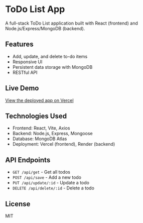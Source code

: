 # ToDo List App

A full-stack ToDo List application built with React (frontend) and Node.js/Express/MongoDB (backend).

## Features
- Add, update, and delete to-do items
- Responsive UI
- Persistent data storage with MongoDB
- RESTful API

## Live Demo
[View the deployed app on Vercel](https://todo-app-mocha-ten-14.vercel.app)

## Technologies Used
- Frontend: React, Vite, Axios
- Backend: Node.js, Express, Mongoose
- Database: MongoDB Atlas
- Deployment: Vercel (frontend), Render (backend)

## API Endpoints
- `GET /api/get` - Get all todos
- `POST /api/save` - Add a new todo
- `PUT /api/update/:id` - Update a todo
- `DELETE /api/delete/:id` - Delete a todo

## License
MIT
